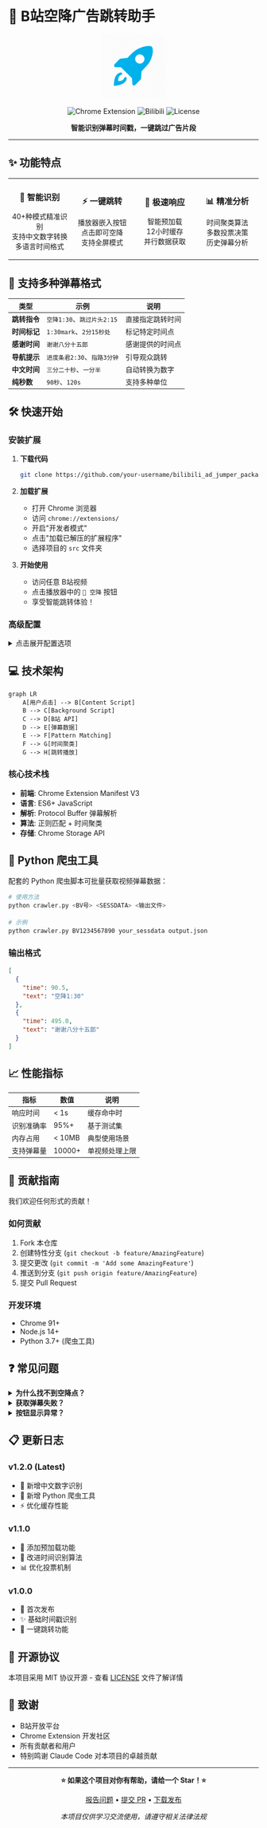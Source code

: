 # 🚀 B站空降广告跳转助手

<p align="center">
  <img src="src/images/icon128.png" alt="B站空降助手" width="128" height="128">
</p>

<p align="center">
  <img src="https://img.shields.io/badge/Chrome-Extension-brightgreen.svg" alt="Chrome Extension">
  <img src="https://img.shields.io/badge/Bilibili-广告跳转-00a1d6.svg" alt="Bilibili">
  <img src="https://img.shields.io/badge/License-MIT-blue.svg" alt="License">
</p>

<p align="center">
  <strong>智能识别弹幕时间戳，一键跳过广告片段</strong>
</p>

---

## ✨ 功能特点

<table>
  <tr>
    <td align="center" width="25%">
      <h3>🎯 智能识别</h3>
      <p>40+种模式精准识别<br>支持中文数字转换<br>多语言时间格式</p>
    </td>
    <td align="center" width="25%">
      <h3>⚡ 一键跳转</h3>
      <p>播放器嵌入按钮<br>点击即可空降<br>支持全屏模式</p>
    </td>
    <td align="center" width="25%">
      <h3>🚀 极速响应</h3>
      <p>智能预加载<br>12小时缓存<br>并行数据获取</p>
    </td>
    <td align="center" width="25%">
      <h3>📊 精准分析</h3>
      <p>时间聚类算法<br>多数投票决策<br>历史弹幕分析</p>
    </td>
  </tr>
</table>

## 🌟 支持多种弹幕格式

| 类型 | 示例 | 说明 |
|------|------|------|
| **跳转指令** | `空降1:30`、`跳过片头2:15` | 直接指定跳转时间 |
| **时间标记** | `1:30mark`、`2分15秒处` | 标记特定时间点 |
| **感谢时间** | `谢谢八分十五郎` | 感谢提供的时间点 |
| **导航提示** | `进度条君2:30`、`指路3分钟` | 引导观众跳转 |
| **中文时间** | `三分二十秒`、`一分半` | 自动转换为数字 |
| **纯秒数** | `90秒`、`120s` | 支持多种单位 |

## 🛠️ 快速开始

### 安装扩展

1. **下载代码**
   ```bash
   git clone https://github.com/your-username/bilibili_ad_jumper_package.git
   ```

2. **加载扩展**
   - 打开 Chrome 浏览器
   - 访问 `chrome://extensions/`
   - 开启"开发者模式"
   - 点击"加载已解压的扩展程序"
   - 选择项目的 `src` 文件夹

3. **开始使用**
   - 访问任意 B站视频
   - 点击播放器中的 `🚀 空降` 按钮
   - 享受智能跳转体验！

### 高级配置

<details>
<summary>点击展开配置选项</summary>

#### 获取 SESSDATA

1. 登录 B站网页版
2. 打开开发者工具（F12）
3. 切换到 Application → Cookies
4. 找到 `SESSDATA` 值并复制
5. 粘贴到扩展设置中

#### 性能优化

- **预加载开关**: 页面加载时自动获取弹幕
- **时间范围**: 设置获取历史弹幕的天数（1-30天）
- **缓存时效**: 数据缓存12小时，减少重复请求

</details>

## 💻 技术架构

```mermaid
graph LR
    A[用户点击] --> B[Content Script]
    B --> C[Background Script]
    C --> D[B站 API]
    D --> E[弹幕数据]
    E --> F[Pattern Matching]
    F --> G[时间聚类]
    G --> H[跳转播放]
```

### 核心技术栈

- **前端**: Chrome Extension Manifest V3
- **语言**: ES6+ JavaScript
- **解析**: Protocol Buffer 弹幕解析
- **算法**: 正则匹配 + 时间聚类
- **存储**: Chrome Storage API

## 🐍 Python 爬虫工具

配套的 Python 爬虫脚本可批量获取视频弹幕数据：

```bash
# 使用方法
python crawler.py <BV号> <SESSDATA> <输出文件>

# 示例
python crawler.py BV1234567890 your_sessdata output.json
```

### 输出格式

```json
[
  {
    "time": 90.5,
    "text": "空降1:30"
  },
  {
    "time": 495.0,
    "text": "谢谢八分十五郎"
  }
]
```

## 📈 性能指标

| 指标 | 数值 | 说明 |
|------|------|------|
| 响应时间 | < 1s | 缓存命中时 |
| 识别准确率 | 95%+ | 基于测试集 |
| 内存占用 | < 10MB | 典型使用场景 |
| 支持弹幕量 | 10000+ | 单视频处理上限 |

## 🤝 贡献指南

我们欢迎任何形式的贡献！

### 如何贡献

1. Fork 本仓库
2. 创建特性分支 (`git checkout -b feature/AmazingFeature`)
3. 提交更改 (`git commit -m 'Add some AmazingFeature'`)
4. 推送到分支 (`git push origin feature/AmazingFeature`)
5. 提交 Pull Request

### 开发环境

- Chrome 91+
- Node.js 14+
- Python 3.7+ (爬虫工具)

## ❓ 常见问题

<details>
<summary><strong>为什么找不到空降点？</strong></summary>

- 视频可能没有相关弹幕
- 尝试调整获取天数设置
- 检查弹幕格式是否被支持
</details>

<details>
<summary><strong>获取弹幕失败？</strong></summary>

- 确认已登录B站
- 检查 SESSDATA 是否有效
- 验证网络连接正常
</details>

<details>
<summary><strong>按钮显示异常？</strong></summary>

- 刷新页面重试
- 确认在标准视频页面
- 提交 Issue 附带截图
</details>

## 📋 更新日志

### v1.2.0 (Latest)
- 🎯 新增中文数字识别
- 🐍 新增 Python 爬虫工具
- ⚡ 优化缓存性能

### v1.1.0
- 💾 添加预加载功能
- 🔧 改进时间识别算法
- 📊 优化投票机制

### v1.0.0
- 🎉 首次发布
- ✨ 基础时间戳识别
- 🚀 一键跳转功能

## 📄 开源协议

本项目采用 MIT 协议开源 - 查看 [LICENSE](LICENSE) 文件了解详情

## 🙏 致谢

- B站开放平台
- Chrome Extension 开发社区
- 所有贡献者和用户
- 特别鸣谢 Claude Code 对本项目的卓越贡献

---

<p align="center">
  <strong>⭐ 如果这个项目对你有帮助，请给一个 Star！⭐</strong>
</p>

<p align="center">
  <a href="https://github.com/your-username/bilibili_ad_jumper_package/issues">报告问题</a> •
  <a href="https://github.com/your-username/bilibili_ad_jumper_package/pulls">提交 PR</a> •
  <a href="https://github.com/your-username/bilibili_ad_jumper_package/releases">下载发布</a>
</p>

<p align="center">
  <em>本项目仅供学习交流使用，请遵守相关法律法规</em>
</p>